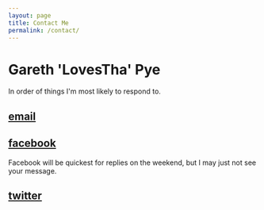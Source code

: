 ```yaml
---
layout: page
title: Contact Me
permalink: /contact/
---
```


# Gareth 'LovesTha' Pye

In order of things I'm most likely to respond to. 

## [email][1]

## [facebook][2]

Facebook will be quickest for replies on the weekend, but I may just not see your message.

## [twitter][3]


[1]: mailto:gareth+rpd@cerberos.id.au
[2]: https://www.facebook.com/LovesTha
[3]: https://twitter.com/LovesTha

